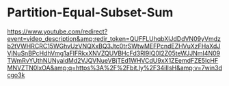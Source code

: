# Partition-Equal-Subset-Sum
https://www.youtube.com/redirect?event=video_description&amp;redir_token=QUFFLUhqbXlJdDdVN09yVmdzb2tVWHRCRC15WGhvUzVNQXxBQ3Jtc0trSWtwMEFPcndEZHVuXzFHaXdJVjNuSnBPcHdhVmg1aFlFRkxXNVZQUVBHcFd3Rl9IQ0I2Z05teWJJNmI4N09TWmRvYUthNUNyaldMd2VJQVNueVBjTEd1WHVCdU9xX1ZEemdFZE5IcHFMNVZTN0lxOA&amp;q=https%3A%2F%2Fbit.ly%2F34iIIsH&amp;v=7win3dcgo3k
